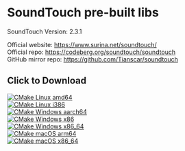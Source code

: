 # SoundTouch pre-built libs
SoundTouch Version: 2.3.1

Official website: https://www.surina.net/soundtouch/  
Official repo: https://codeberg.org/soundtouch/soundtouch  
GitHub mirror repo: https://github.com/Tianscar/soundtouch

## Click to Download
[![CMake Linux amd64](https://github.com/Tianscar/soundtouch-libs/actions/workflows/cmake-linux-amd64.yml/badge.svg)](https://github.com/Tianscar/soundtouch-libs/suites/6794704126/artifacts/260705755)  
[![CMake Linux i386](https://github.com/Tianscar/soundtouch-libs/actions/workflows/cmake-linux-i386.yml/badge.svg)](https://github.com/Tianscar/soundtouch-libs/suites/6794704491/artifacts/260705878)  
[![CMake Windows aarch64](https://github.com/Tianscar/soundtouch-libs/actions/workflows/cmake-windows-aarch64.yml/badge.svg)](https://github.com/Tianscar/soundtouch-libs/suites/6794787377/artifacts/260711289)  
[![CMake Windows x86](https://github.com/Tianscar/soundtouch-libs/actions/workflows/cmake-windows-x86.yml/badge.svg)](https://github.com/Tianscar/soundtouch-libs/suites/6794787022/artifacts/260711376)  
[![CMake Windows x86_64](https://github.com/Tianscar/soundtouch-libs/actions/workflows/cmake-windows-x86_64.yml/badge.svg)](https://github.com/Tianscar/soundtouch-libs/suites/6794705825/artifacts/260706264)  
[![CMake macOS arm64](https://github.com/Tianscar/soundtouch-libs/actions/workflows/cmake-macos-arm64.yml/badge.svg)](https://github.com/Tianscar/soundtouch-libs/suites/6794706218/artifacts/260706018)  
[![CMake macOS x86_64](https://github.com/Tianscar/soundtouch-libs/actions/workflows/cmake-macos-x86_64.yml/badge.svg)](https://github.com/Tianscar/soundtouch-libs/suites/6794706618/artifacts/260706050)

